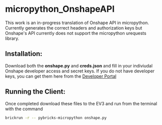 # micropython_OnshapeAPI

This work is an in-progress translation of Onshape API in micropython. Currently generates the correct headers and authorization keys but Onshape's API currently does not support the micropython urequests library.  

## Installation: 
Download both the **onshape.py** and **creds.json** and fill in your indiviudal Onshape developer access and secret keys.
If you do not have developer keys, you can get them here from the [Developer Portal](https://dev-portal.onshape.com/)

## Running the Client:
Once completed download these files to the EV3 and run from the terminal with the command

```bash
brickrun -r -- pybricks-micropython onshape.py
```


